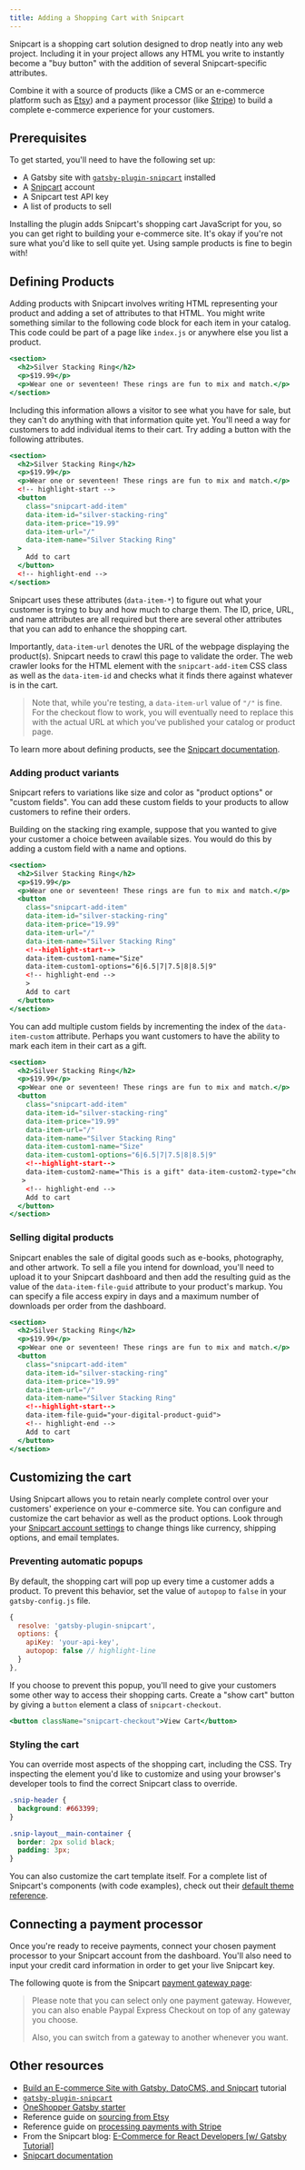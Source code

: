 ```yaml
---
title: Adding a Shopping Cart with Snipcart
---
```


Snipcart is a shopping cart solution designed to drop neatly into any web project. Including it in your project allows any HTML you write to instantly become a "buy button" with the addition of several Snipcart-specific attributes.

Combine it with a source of products (like a CMS or an e-commerce platform such as [Etsy](https://www.etsy.com/)) and a payment processor (like [Stripe](https://www.stripe.com/)) to build a complete e-commerce experience for your customers.

## Prerequisites

To get started, you'll need to have the following set up:

- A Gatsby site with [`gatsby-plugin-snipcart`](/packages/gatsby-plugin-snipcart/) installed
- A [Snipcart](https://snipcart.com/) account
- A Snipcart test API key
- A list of products to sell

Installing the plugin adds Snipcart's shopping cart JavaScript for you, so you can get right to building your e-commerce site. It's okay if you're not sure what you'd like to sell quite yet. Using sample products is fine to begin with!

## Defining Products

Adding products with Snipcart involves writing HTML representing your product and adding a set of attributes to that HTML. You might write something similar to the following code block for each item in your catalog. This code could be part of a page like `index.js` or anywhere else you list a product.

```jsx
<section>
  <h2>Silver Stacking Ring</h2>
  <p>$19.99</p>
  <p>Wear one or seventeen! These rings are fun to mix and match.</p>
</section>
```

Including this information allows a visitor to see what you have for sale, but they can't do anything with that information quite yet. You'll need a way for customers to add individual items to their cart. Try adding a button with the following attributes.

```jsx
<section>
  <h2>Silver Stacking Ring</h2>
  <p>$19.99</p>
  <p>Wear one or seventeen! These rings are fun to mix and match.</p>
  <!-- highlight-start -->
  <button
    class="snipcart-add-item"
    data-item-id="silver-stacking-ring"
    data-item-price="19.99"
    data-item-url="/"
    data-item-name="Silver Stacking Ring"
  >
    Add to cart
  </button>
  <!-- highlight-end -->
</section>
```

Snipcart uses these attributes (`data-item-*`) to figure out what your customer is trying to buy and how much to charge them. The ID, price, URL, and name attributes are all required but there are several other attributes that you can add to enhance the shopping cart.

Importantly, `data-item-url` denotes the URL of the webpage displaying the product(s). Snipcart needs to crawl this page to validate the order. The web crawler looks for the HTML element with the `snipcart-add-item` CSS class as well as the `data-item-id` and checks what it finds there against whatever is in the cart.

> Note that, while you're testing, a `data-item-url` value of `"/"` is fine. For the checkout flow to work, you will eventually need to replace this with the actual URL at which you've published your catalog or product page.

To learn more about defining products, see the [Snipcart documentation](https://docs.snipcart.com/v3/setup/products).

### Adding product variants

Snipcart refers to variations like size and color as "product options" or "custom fields". You can add these custom fields to your products to allow customers to refine their orders.

Building on the stacking ring example, suppose that you wanted to give your customer a choice between available sizes. You would do this by adding a custom field with a name and options.

```jsx
<section>
  <h2>Silver Stacking Ring</h2>
  <p>$19.99</p>
  <p>Wear one or seventeen! These rings are fun to mix and match.</p>
  <button
    class="snipcart-add-item"
    data-item-id="silver-stacking-ring"
    data-item-price="19.99"
    data-item-url="/"
    data-item-name="Silver Stacking Ring"
    <!--highlight-start-->
    data-item-custom1-name="Size"
    data-item-custom1-options="6|6.5|7|7.5|8|8.5|9"
    <!-- highlight-end -->
    >
    Add to cart
  </button>
</section>
```

You can add multiple custom fields by incrementing the index of the `data-item-custom` attribute. Perhaps you want customers to have the ability to mark each item in their cart as a gift.

```jsx
<section>
  <h2>Silver Stacking Ring</h2>
  <p>$19.99</p>
  <p>Wear one or seventeen! These rings are fun to mix and match.</p>
  <button
    class="snipcart-add-item"
    data-item-id="silver-stacking-ring"
    data-item-price="19.99"
    data-item-url="/"
    data-item-name="Silver Stacking Ring"
    data-item-custom1-name="Size"
    data-item-custom1-options="6|6.5|7|7.5|8|8.5|9"
    <!--highlight-start-->
    data-item-custom2-name="This is a gift" data-item-custom2-type="checkbox"
   >
    <!-- highlight-end -->
    Add to cart
  </button>
</section>
```

### Selling digital products

Snipcart enables the sale of digital goods such as e-books, photography, and other artwork. To sell a file you intend for download, you'll need to upload it to your Snipcart dashboard and then add the resulting guid as the value of the `data-item-file-guid` attribute to your product's markup. You can specify a file access expiry in days and a maximum number of downloads per order from the dashboard.

```jsx
<section>
  <h2>Silver Stacking Ring</h2>
  <p>$19.99</p>
  <p>Wear one or seventeen! These rings are fun to mix and match.</p>
  <button
    class="snipcart-add-item"
    data-item-id="silver-stacking-ring"
    data-item-price="19.99"
    data-item-url="/"
    data-item-name="Silver Stacking Ring"
    <!--highlight-start-->
    data-item-file-guid="your-digital-product-guid">
    <!-- highlight-end -->
    Add to cart
  </button>
</section>
```

## Customizing the cart

Using Snipcart allows you to retain nearly complete control over your customers' experience on your e-commerce site. You can configure and customize the cart behavior as well as the product options. Look through your [Snipcart account settings](https://app.snipcart.com/dashboard/account/settings) to change things like currency, shipping options, and email templates.

### Preventing automatic popups

By default, the shopping cart will pop up every time a customer adds a product. To prevent this behavior, set the value of `autopop` to `false` in your `gatsby-config.js` file.

```js:title=gatsby-config.js
{
  resolve: 'gatsby-plugin-snipcart',
  options: {
    apiKey: 'your-api-key',
    autopop: false // highlight-line
  }
},
```

If you choose to prevent this popup, you'll need to give your customers some other way to access their shopping carts. Create a "show cart" button by giving a `button` element a class of `snipcart-checkout`.

```jsx
<button className="snipcart-checkout">View Cart</button>
```

### Styling the cart

You can override most aspects of the shopping cart, including the CSS. Try inspecting the element you'd like to customize and using your browser's developer tools to find the correct Snipcart class to override.

```css
.snip-header {
  background: #663399;
}

.snip-layout__main-container {
  border: 2px solid black;
  padding: 3px;
}
```

You can also customize the cart template itself. For a complete list of Snipcart's components (with code examples), check out their [default theme reference](https://docs.snipcart.com/v3/themes/default/reference).

## Connecting a payment processor

Once you're ready to receive payments, connect your chosen payment processor to your Snipcart account from the dashboard. You'll also need to input your credit card information in order to get your live Snipcart key.

The following quote is from the Snipcart [payment gateway page](https://app.snipcart.com/dashboard/account/gateway):

> Please note that you can select only one payment gateway. However, you can also enable Paypal Express Checkout on top of any gateway you choose.
>
> Also, you can switch from a gateway to another whenever you want.

## Other resources

- [Build an E-commerce Site with Gatsby, DatoCMS, and Snipcart](/tutorial/e-commerce-with-datocms-and-snipcart/) tutorial
- [`gatsby-plugin-snipcart`](/packages/gatsby-plugin-snipcart/)
- [OneShopper Gatsby starter](/starters/rohitguptab/OneShopper/)
- Reference guide on [sourcing from Etsy](/docs/sourcing-from-etsy/)
- Reference guide on [processing payments with Stripe](/docs/processing-payments-with-stripe/)
- From the Snipcart blog: [E-Commerce for React Developers \[w/ Gatsby Tutorial\]](https://snipcart.com/blog/react-ecommerce-gatsby-tutorial)
- [Snipcart documentation](https://docs.snipcart.com/v3/setup/installation)
